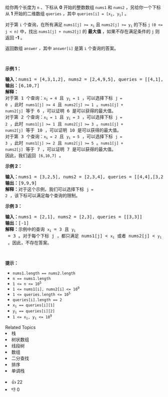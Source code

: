 <p>给你两个长度为 <code>n</code> 、下标从 <strong>0</strong> 开始的整数数组 <code>nums1</code> 和 <code>nums2</code> ，另给你一个下标从 <strong>1</strong> 开始的二维数组 <code>queries</code> ，其中 <code>queries[i] = [x<sub>i</sub>, y<sub>i</sub>]</code> 。</p>

<p>对于第 <code>i</code> 个查询，在所有满足 <code>nums1[j] &gt;= x<sub>i</sub></code> 且 <code>nums2[j] &gt;= y<sub>i</sub></code> 的下标 <code>j</code> <code>(0 &lt;= j &lt; n)</code> 中，找出 <code>nums1[j] + nums2[j]</code> 的 <strong>最大值</strong> ，如果不存在满足条件的 <code>j</code> 则返回 <strong>-1</strong> 。</p>

<p>返回数组<em> </em><code>answer</code><em> ，</em>其中<em> </em><code>answer[i]</code><em> </em>是第 <code>i</code> 个查询的答案。</p>

<p>&nbsp;</p>

<p><strong>示例 1：</strong></p>

<pre><strong>输入：</strong>nums1 = [4,3,1,2], nums2 = [2,4,9,5], queries = [[4,1],[1,3],[2,5]]
<strong>输出：</strong>[6,10,7]
<strong>解释：</strong>
对于第 1 个查询：<span><code>x<sub>i</sub> = 4</code></span>&nbsp;且&nbsp;<span><code>y<sub>i</sub> = 1</code></span> ，可以选择下标&nbsp;<span><code>j = 0</code></span>&nbsp;，此时 <span><code>nums1[j] &gt;= 4</code></span>&nbsp;且&nbsp;<span><code>nums2[j] &gt;= 1</code></span> 。<span><code>nums1[j] + nums2[j]</code></span>&nbsp;等于 6 ，可以证明 6 是可以获得的最大值。
对于第 2 个查询：<span><code>x<sub>i</sub> = 1</code></span>&nbsp;且&nbsp;<span><code>y<sub>i</sub> = 3</code></span> ，可以选择下标&nbsp;<span><code>j = 2</code></span>&nbsp;，此时 <span><code>nums1[j] &gt;= 1</code></span>&nbsp;且&nbsp;<span><code>nums2[j] &gt;= 3</code></span> 。<span><code>nums1[j] + nums2[j]</code></span>&nbsp;等于 10 ，可以证明 10 是可以获得的最大值。
对于第 3 个查询：<span><code>x<sub>i</sub> = 2</code></span>&nbsp;且&nbsp;<span><code>y<sub>i</sub> = 5</code></span> ，可以选择下标&nbsp;<span><code>j = 3</code></span>&nbsp;，此时 <span><code>nums1[j] &gt;= 2</code></span>&nbsp;且&nbsp;<span><code>nums2[j] &gt;= 5</code></span> 。<span><code>nums1[j] + nums2[j]</code></span>&nbsp;等于 7 ，可以证明 7 是可以获得的最大值。
因此，我们返回&nbsp;<span><code>[6,10,7]</code></span> 。
</pre>

<p><strong>示例 2：</strong></p>

<pre><strong>输入：</strong>nums1 = [3,2,5], nums2 = [2,3,4], queries = [[4,4],[3,2],[1,1]]
<strong>输出：</strong>[9,9,9]
<strong>解释：</strong>对于这个示例，我们可以选择下标&nbsp;<span><code>j = 2</code></span>&nbsp;，该下标可以满足每个查询的限制。
</pre>

<p><strong>示例 3：</strong></p>

<pre><strong>输入：</strong>nums1 = [2,1], nums2 = [2,3], queries = [[3,3]]
<strong>输出：</strong>[-1]
<strong>解释：</strong>示例中的查询 <span><code>x<sub>i</sub></code></span> = 3 且 <span><code>y<sub>i</sub></code></span> = 3 。对于每个下标 j ，都只满足 nums1[j] &lt; <span><code>x<sub>i</sub></code></span> 或者 nums2[j] &lt; <span><code>y<sub>i</sub></code></span> 。因此，不存在答案。 
</pre>

<p>&nbsp;</p>

<p><strong>提示：</strong></p>

<ul> 
 <li><code>nums1.length == nums2.length</code>&nbsp;</li> 
 <li><code>n ==&nbsp;nums1.length&nbsp;</code></li> 
 <li><code>1 &lt;= n &lt;= 10<sup>5</sup></code></li> 
 <li><code>1 &lt;= nums1[i], nums2[i] &lt;= 10<sup>9</sup>&nbsp;</code></li> 
 <li><code>1 &lt;= queries.length &lt;= 10<sup>5</sup></code></li> 
 <li><code>queries[i].length ==&nbsp;2</code></li> 
 <li><code>x<sub>i</sub>&nbsp;== queries[i][1]</code></li> 
 <li><code>y<sub>i</sub> == queries[i][2]</code></li> 
 <li><code>1 &lt;= x<sub>i</sub>, y<sub>i</sub> &lt;= 10<sup>9</sup></code></li> 
</ul>

<div><div>Related Topics</div><div><li>栈</li><li>树状数组</li><li>线段树</li><li>数组</li><li>二分查找</li><li>排序</li><li>单调栈</li></div></div><br><div><li>👍 22</li><li>👎 0</li></div>
